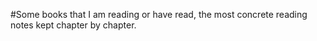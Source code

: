 #Some books that I am reading or have read, the most concrete reading notes kept chapter by chapter.
